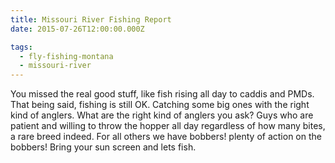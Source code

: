 ```yaml
---
title: Missouri River Fishing Report
date: 2015-07-26T12:00:00.000Z

tags:
  - fly-fishing-montana
  - missouri-river
---
```


You missed the real good stuff, like fish rising all day to caddis and PMDs. That being said, fishing is still OK. Catching some big ones with the right kind of anglers. What are the right kind of anglers you ask? Guys who are patient and willing to throw the hopper all day regardless of how many bites, a rare breed indeed. For all others we have bobbers! plenty of action on the bobbers! Bring your sun screen and lets fish.
